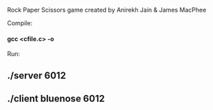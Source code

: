 Rock Paper Scissors game created by Anirekh Jain & James MacPhee

Compile:
#### gcc <cfile.c> -o <cfile>

Run:
## ./server 6012
## ./client bluenose 6012
